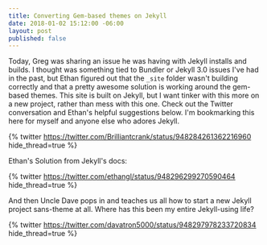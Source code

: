 ```yaml
---
title: Converting Gem-based themes on Jekyll
date: 2018-01-02 15:12:00 -06:00
layout: post
published: false
---
```


Today, Greg was sharing an issue he was having with Jekyll installs and builds. I thought was something tied to Bundler or Jekyll 3.0 issues I've had in the past, but Ethan figured out that the `_site` folder wasn't building correctly and that a pretty awesome solution is working around the gem-based themes. This site is built on Jekyll, but I want tinker with this more on a new project, rather than mess with this one. Check out the Twitter conversation and Ethan's helpful suggestions below. I'm bookmarking this here for myself and anyone else who adores Jekyll.

{% twitter https://twitter.com/Brilliantcrank/status/948284261362216960 hide_thread=true %}
</blockquote>

Ethan's Solution from Jekyll's docs:

{% twitter https://twitter.com/ethangl/status/948296299270590464 hide_thread=true %}
</blockquote>

And then Uncle Dave pops in and teaches us all how to start a new Jekyll project sans-theme at all. Where has this been my entire Jekyll-using life?


{% twitter https://twitter.com/davatron5000/status/948297978233720834  hide_thread=true %}
</blockquote>
